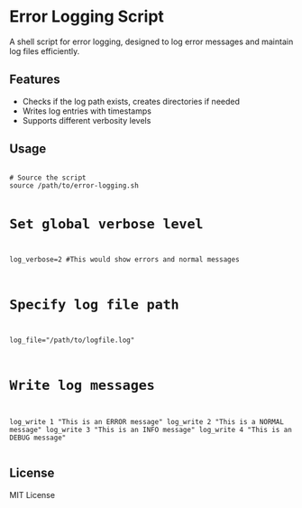 <!DOCTYPE html>
<html lang="en">
<head>
  <meta charset="UTF-8">
  <meta name="viewport" content="width=device-width, initial-scale=1.0">
</head>
<body>
  <h1>Error Logging Script</h1>
  <p>A shell script for error logging, designed to log error messages and maintain log files efficiently.</p>

  <h2>Features</h2>
  <ul>
    <li>Checks if the log path exists, creates directories if needed</li>
    <li>Writes log entries with timestamps</li>
    <li>Supports different verbosity levels</li>
  </ul>

  <h2>Usage</h2>
  <pre><code>
# Source the script
source /path/to/error-logging.sh

# Set global verbose level
log_verbose=2 #This would show errors and normal messages

# Specify log file path
log_file="/path/to/logfile.log"

# Write log messages
log_write 1 "This is an ERROR message"
log_write 2 "This is a NORMAL message"
log_write 3 "This is an INFO message"
log_write 4 "This is an DEBUG message"
  </code></pre>

  <h2>License</h2>
  <p>MIT License</p>
</body>
</html>
